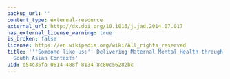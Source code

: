 ```yaml
---
backup_url: ''
content_type: external-resource
external_url: http://dx.doi.org/10.1016/j.jad.2014.07.017
has_external_license_warning: true
is_broken: false
license: https://en.wikipedia.org/wiki/All_rights_reserved
title: '''Someone like us:'' Delivering Maternal Mental Health through Peers in Two
  South Asian Contexts'
uid: e54e35fa-0614-488f-8134-8c80c56282bc
---
```

